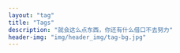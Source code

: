 ```yaml
---
layout: "tag"
title: "Tags"
description: "就会这么点东西，你还有什么借口不去努力"
header-img: "img/header_img/tag-bg.jpg"
---
```

